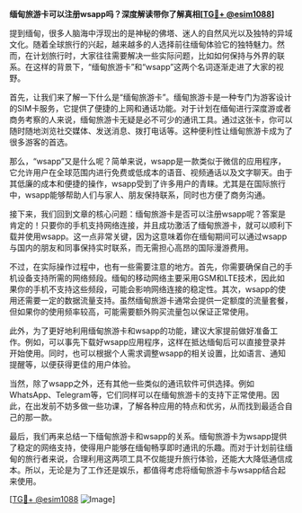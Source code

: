 **缅甸旅游卡可以注册wsapp吗？深度解读带你了解真相[[TG💪+ @esim1088](https://t.me/s/esim1088)]**

提到缅甸，很多人脑海中浮现出的是神秘的佛塔、迷人的自然风光以及独特的异域文化。随着全球旅行的兴起，越来越多的人选择前往缅甸体验它的独特魅力。然而，在计划旅行时，大家往往需要解决一些实际问题，比如如何保持与外界的联系。在这样的背景下，“缅甸旅游卡”和“wsapp”这两个名词逐渐走进了大家的视野。

首先，让我们来了解一下什么是“缅甸旅游卡”。缅甸旅游卡是一种专门为游客设计的SIM卡服务，它提供了便捷的上网和通话功能。对于计划在缅甸进行深度游或者商务考察的人来说，缅甸旅游卡无疑是必不可少的通讯工具。通过这张卡，你可以随时随地浏览社交媒体、发送消息、拨打电话等。这种便利性让缅甸旅游卡成为了很多游客的首选。

那么，“wsapp”又是什么呢？简单来说，wsapp是一款类似于微信的应用程序，它允许用户在全球范围内进行免费或低成本的语音、视频通话以及文字聊天。由于其低廉的成本和便捷的操作，wsapp受到了许多用户的青睐。尤其是在国际旅行中，wsapp能够帮助人们与家人、朋友保持联系，同时也方便了商务沟通。

接下来，我们回到文章的核心问题：缅甸旅游卡是否可以注册wsapp呢？答案是肯定的！只要你的手机支持网络连接，并且成功激活了缅甸旅游卡，就可以顺利下载并使用wsapp。这一点非常关键，因为这意味着你在缅甸期间可以通过wsapp与国内的朋友和同事保持实时联系，而无需担心高昂的国际漫游费用。

不过，在实际操作过程中，也有一些需要注意的地方。首先，你需要确保自己的手机设备支持所需的网络频段。缅甸的移动网络主要采用GSM和LTE技术，因此如果你的手机不支持这些频段，可能会影响网络连接的稳定性。其次，wsapp的使用还需要一定的数据流量支持。虽然缅甸旅游卡通常会提供一定额度的流量套餐，但如果你的使用频率较高，可能需要额外购买流量包以保证正常使用。

此外，为了更好地利用缅甸旅游卡和wsapp的功能，建议大家提前做好准备工作。例如，可以事先下载好wsapp应用程序，这样在抵达缅甸后可以直接登录并开始使用。同时，也可以根据个人需求调整wsapp的相关设置，比如语言、通知提醒等，以便获得更佳的用户体验。

当然，除了wsapp之外，还有其他一些类似的通讯软件可供选择。例如WhatsApp、Telegram等，它们同样可以在缅甸旅游卡的支持下正常使用。因此，在出发前不妨多做一些功课，了解各种应用的特点和优劣，从而找到最适合自己的那一款。

最后，我们再来总结一下缅甸旅游卡和wsapp的关系。缅甸旅游卡为wsapp提供了稳定的网络支持，使得用户能够在缅甸畅享即时通讯的乐趣。而对于计划前往缅甸的旅行者来说，合理利用这两项工具不仅能提升旅行体验，还能大大降低通信成本。所以，无论是为了工作还是娱乐，都值得考虑将缅甸旅游卡与wsapp结合起来使用。

[[TG💪+ @esim1088](https://t.me/s/esim1088) ![Image](https://i.postimg.cc/4NQfJmqS/Snipaste-2025-05-13-00-14-12.png)]